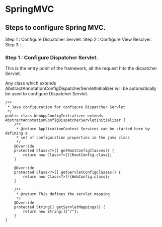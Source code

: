 # SpringMVC

## Steps to configure Spring MVC.

Step 1 : Configure Dispatcher Servlet.
Step 2 : Configure View Resolver.
Step 3 : 


###  Step 1 : Configure Dispatcher Servlet. 
This is the entry point of the 
framework, all the request hits the dispatcher Servlet.

Any class which extends AbstractAnnotationConfigDispatcherServletInitializer
will be automatically be used to configure Dispatcher Servlet. 

    /**
     * Java configuration for configure Dispatcher Servlet
     */
    public class WebAppConfigInitializer extends AbstractAnnotationConfigDispatcherServletInitializer {
        /**
         * @return ApplicationContext Services can be started here by defining a
         * set of configuration properties in the java class
         */
        @Override
        protected Class<?>[] getRootConfigClasses() {
            return new Class<?>[]{RootConfig.class};
        }
    
        @Override
        protected Class<?>[] getServletConfigClasses() {
            return new Class<?>[]{WebConfig.class};
        }
    
        /**
         * @return This defines the servlet mapping
         */
        @Override
        protected String[] getServletMappings() {
            return new String[]{"/"};
        }
    }
